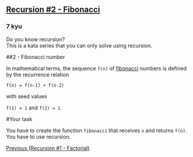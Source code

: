 <h2><a href=https://www.codewars.com/kata/569512b7707bc1b88200002f/train/javascript target="_blank">Recursion #2 - Fibonacci</a></h2><h3>7 kyu</h3><div class="recursive-heading">  <div><i class="icon-moon-bookmark is-large"></i>  Do you know <span>recursion</span>?</div>  <div>This is a kata series that you can only solve using recursion.</div></div><p>##2 - Fibonacci number</p><p>In mathematical terms, the sequence <code>f(n)</code> of <a href="https://en.wikipedia.org/wiki/Fibonacci_number" data-turbolinks="false" target="_blank">fibonacci</a> numbers is defined by the recurrence relation</p><p><code>f(n) = f(n-1) + f(n-2)</code></p><p>with seed values</p><p><code>f(1) = 1</code> and <code>f(2) = 1</code></p><p>#Your task</p><p>You have to create the function <code>fibonacci</code> that receives <code>n</code> and returns <code>f(n)</code>. You have to use recursion.</p><div class="recursive-footer">  <a href="http://www.codewars.com/kata/recursion-number-1-factorial" class="btn is-alt previous" data-turbolinks="false" target="_blank">    <i class="icon-moon-next"></i>Previous (<span>Recursion #1 - Factorial</span>)  </a>  <div class="clear"></div></div>